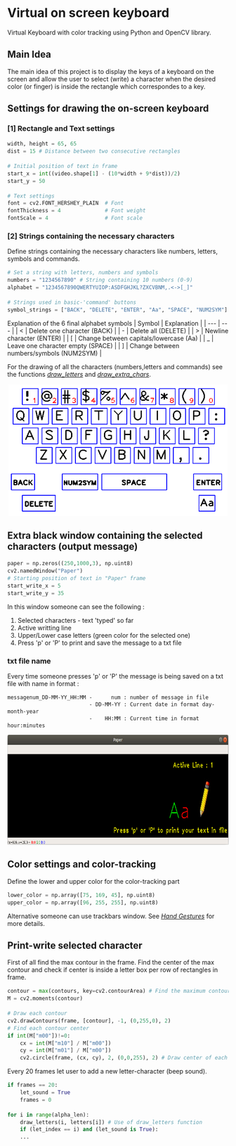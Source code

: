 # Virtual on screen keyboard
Virtual Keyboard with color tracking using Python and OpenCV library.

## Main Idea
The main idea of this project is to display the keys of a keyboard on the screen and allow the user to select (write) a character when the desired color (or finger) is inside the rectangle which correspondes to a key.

## Settings for drawing the on-screen keyboard
### [1] Rectangle and Text settings
```python
width, height = 65, 65
dist = 15 # Distance between two consecutive rectangles

# Initial position of text in frame
start_x = int((video.shape[1] - (10*width + 9*dist))/2)
start_y = 50

# Text settings
font = cv2.FONT_HERSHEY_PLAIN  # Font
fontThickness = 4              # Font weight
fontScale = 4                  # Font scale
```
### [2] Strings containing the necessary characters
Define strings containing the necessary characters like numbers, letters, symbols and commands.
```python
# Set a string with letters, numbers and symbols
numbers = "1234567890" # String containing 10 numbers (0-9)
alphabet = "1234567890QWERTYUIOP:ASDFGHJKL?ZXCVBNM,.<->[_]"

# Strings used in basic-'command' buttons
symbol_strings = ["BACK", "DELETE", "ENTER", "Aa", "SPACE", "NUM2SYM"] 
```
Explanation of the 6 final alphabet symbols
| Symbol | Explanation |
|   ---  |     ---     |
|    <   | Delete one character (BACK) |
|    -   | Delete all (DELETE) |
|    >   | Newline character (ENTER) |
|    [   | Change between capitals/lowercase (Aa) |
|    _   | Leave one character empty (SPACE) |
|    ]   | Change between numbers/symbols (NUM2SYM) |

For the drawing of all the characters (numbers,letters and commands) see the functions *[draw_letters](https://github.com/kostasthanos/Virtual-on-screen-keyboard/blob/main/vkct.py)* and *[draw_extra_chars](https://github.com/kostasthanos/Virtual-on-screen-keyboard/blob/main/vkct.py)*.

<p align="center">
  <img width="500" height="300" src="Images/keyboard1.png">
</p>

## Extra black window containing the selected characters (output message)
```python
paper = np.zeros((250,1000,3), np.uint8)
cv2.namedWindow("Paper")
# Starting position of text in "Paper" frame
start_write_x = 5
start_write_y = 35
```
In this window someone can see the following :
1. Selected characters - text 'typed' so far
2. Active writting line
3. Upper/Lower case letters (green color for the selected one)
4. Press 'p' or 'P' to print and save the message to a txt file
### txt file name
Every time someone presses 'p' or 'P' the message is being saved on a txt file with name in format :
```
messagenum_DD-MM-YY_HH:MM -      num : number of message in file
                          - DD-MM-YY : Current date in format day-month-year
                          -    HH:MM : Current time in format hour:minutes
```

<p align="center">
  <img width="600" height="250" src="Images/Paper frame.png">
</p>

## Color settings and color-tracking
Define the lower and upper color for the color-tracking part
```python
lower_color = np.array([75, 169, 45], np.uint8)
upper_color = np.array([96, 255, 255], np.uint8)
```
Alternative someone can use trackbars window. See *[Hand Gestures](https://github.com/kostasthanos/Hand-Gestures-and-Finger-Counting)* for more details.

## Print-write selected character
First of all find the max contour in the frame. Find the center of the max contour and check if center is inside a letter box per row of rectangles in frame.
```python
contour = max(contours, key=cv2.contourArea) # Find the maximum contour each time (on each frame)  
M = cv2.moments(contour)

# Draw each contour
cv2.drawContours(frame, [contour], -1, (0,255,0), 2)
# Find each contour center
if int(M["m00"])!=0:
    cx = int(M["m10"] / M["m00"])
    cy = int(M["m01"] / M["m00"])
    cv2.circle(frame, (cx, cy), 2, (0,0,255), 2) # Draw center of each contour
```

Every 20 frames let user to add a new letter-character (beep sound).
```python
if frames == 20:
    let_sound = True
    frames = 0

for i in range(alpha_len):
    draw_letters(i, letters[i]) # Use of draw_letters function
    if (let_index == i) and (let_sound is True):
    ...

```
